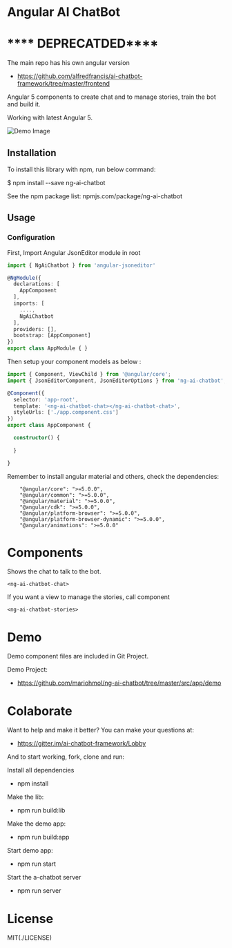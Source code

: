 # Angular AI ChatBot 

# **** DEPRECATDED****

The main repo has his own angular version

* https://github.com/alfredfrancis/ai-chatbot-framework/tree/master/frontend

Angular 5 components to create chat and to manage stories, train the bot and build it.

Working with latest Angular 5. 

![Demo Image](/src/assets/print.png)

## Installation

To install this library with npm, run below command:

$ npm install --save ng-ai-chatbot

See the npm package list: npmjs.com/package/ng-ai-chatbot

## Usage

### Configuration

First, Import Angular  JsonEditor module in root

```ts
import { NgAiChatbot } from 'angular-jsoneditor' 

@NgModule({
  declarations: [
    AppComponent
  ],
  imports: [
    ....,
    NgAiChatbot
  ],
  providers: [],
  bootstrap: [AppComponent]
})
export class AppModule { }
```
Then setup your component models as below :

```ts
import { Component, ViewChild } from '@angular/core';
import { JsonEditorComponent, JsonEditorOptions } from 'ng-ai-chatbot';

@Component({
  selector: 'app-root',
  template: '<ng-ai-chatbot-chat></ng-ai-chatbot-chat>',
  styleUrls: ['./app.component.css']
})
export class AppComponent {

  constructor() { 
   
  }

}
```

Remember to install angular material and others, check the dependencies:

``` 
    "@angular/core": ">=5.0.0",
    "@angular/common": ">=5.0.0",
    "@angular/material": ">=5.0.0",
    "@angular/cdk": ">=5.0.0",
    "@angular/platform-browser": ">=5.0.0",
    "@angular/platform-browser-dynamic": ">=5.0.0",
    "@angular/animations": ">=5.0.0" 
```

# Components

Shows the chat to talk to the bot.

`<ng-ai-chatbot-chat>`

If you want a view to manage the stories, call component

`<ng-ai-chatbot-stories>`


# Demo

Demo component files are included in Git Project.

Demo Project:
* https://github.com/mariohmol/ng-ai-chatbot/tree/master/src/app/demo

# Colaborate

Want to help and make it better?
You can make your questions at: 
* https://gitter.im/ai-chatbot-framework/Lobby

And to start working, fork, clone and run:

Install all dependencies

* npm install

Make the lib:

* npm run build:lib

Make the demo app:

* npm run build:app

Start demo app:

* npm run start

Start the a-chatbot server

* npm run server

# License

MIT(./LICENSE)
